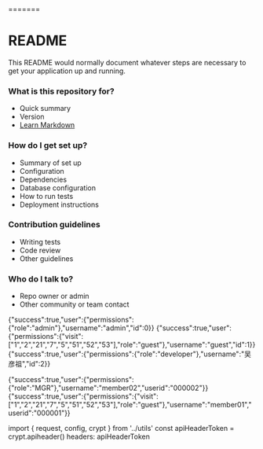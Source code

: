 =======
# README #

This README would normally document whatever steps are necessary to get your application up and running.

### What is this repository for? ###

* Quick summary
* Version
* [Learn Markdown](https://bitbucket.org/tutorials/markdowndemo)

### How do I get set up? ###

* Summary of set up
* Configuration
* Dependencies
* Database configuration
* How to run tests
* Deployment instructions

### Contribution guidelines ###

* Writing tests
* Code review
* Other guidelines

### Who do I talk to? ###

* Repo owner or admin
* Other community or team contact

{"success":true,"user":{"permissions":{"role":"admin"},"username":"admin","id":0}}
{"success":true,"user":{"permissions":{"visit":["1","2","21","7","5","51","52","53"],"role":"guest"},"username":"guest","id":1}}
{"success":true,"user":{"permissions":{"role":"developer"},"username":"吴彦祖","id":2}}

{"success":true,"user":{"permissions":{"role":"MGR"},"username":"member02","userid":"000002"}}
{"success":true,"user":{"permissions":{"visit":["1","2","21","7","5","51","52","53"],"role":"guest"},"username":"member01","userid":"000001"}}


import { request, config, crypt } from '../utils'
const apiHeaderToken = crypt.apiheader()
headers: apiHeaderToken
